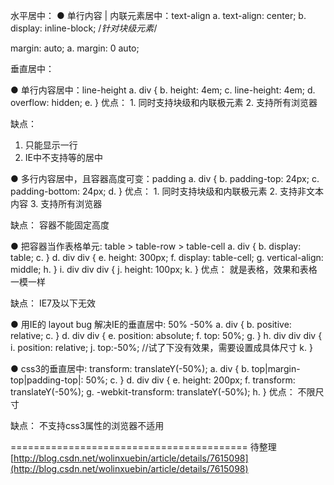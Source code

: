 水平居中：
  ●  单行内容 | 内联元素居中：text-align
      a. text-align: center;
      b. display: inline-block; /*针对块级元素*/

margin: auto;
      a. margin: 0 auto;

垂直居中：

  ● 单行内容居中：line-height
      a. div {
      b. 	height: 4em;
      c. 	line-height: 4em;
      d. 	overflow: hidden;
      e. }
优点：
    1. 同时支持块级和内联极元素
    2. 支持所有浏览器

缺点：
1. 只能显示一行
2. IE中不支持<img>等的居中

  ● 多行内容居中，且容器高度可变：padding
      a. div {
      b. 	padding-top: 24px;
      c. 	padding-bottom: 24px;
      d. }
优点：
    1. 同时支持块级和内联极元素
    2. 支持非文本内容
    3. 支持所有浏览器

缺点：
    容器不能固定高度

  ● 把容器当作表格单元: table > table-row > table-cell
      a. div {
      b. 	display: table;
      c. }
      d. div div {
      e. 	height: 300px;
      f. 	display: table-cell;
      g. 	vertical-align: middle;
      h. }
      i. div div div {
      j. 	height: 100px;
      k. }
优点：
    就是表格，效果和表格一模一样

缺点：
    IE7及以下无效

  ● 用IE的 layout bug 解决IE的垂直居中: 50% -50%
      a. div {
      b. 	positive: relative;
      c. }
      d. div div {
      e. 	position: absolute;
      f. 	top: 50%;
      g. }
      h. div div div {
      i. 	position: relative;
      j. 	top:-50%;	//试了下没有效果，需要设置成具体尺寸
      k. }

  ● css3的垂直居中: transform: translateY(-50%);
      a. div {
      b. 	top|margin-top|padding-top|: 50%;
      c. }
      d. div div {
      e. 	height: 200px;
      f. 	transform: translateY(-50%);
      g. 	-webkit-transform: translateY(-50%);
      h. }
优点：
    不限尺寸

缺点：
    不支持css3属性的浏览器不适用

=========================================
待整理
[http://blog.csdn.net/wolinxuebin/article/details/7615098](http://blog.csdn.net/wolinxuebin/article/details/7615098)
